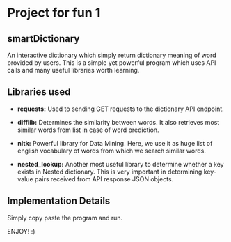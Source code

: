 # Project for fun 1
## smartDictionary
An interactive dictionary which simply return dictionary meaning of word provided by users.
This is a simple yet powerful program which uses API calls and many useful libraries worth learning.

## Libraries used
- <b>requests:</b> Used to sending GET requests to the dictionary API endpoint.

- <b>difflib:</b>   Determines the similarity between words. It also retrieves most similar words from list in case of word prediction.
- <b>nltk:</b>      Powerful library for Data Mining. Here, we use it as huge list of english vocabulary of words from which we search similar words.
- <b>nested_lookup:</b>  Another most useful library to determine whether a key exists in Nested dictionary. This is very important in determining key-value pairs received from API response JSON objects.

## Implementation Details
Simply copy paste the program and run.


ENJOY! :)
